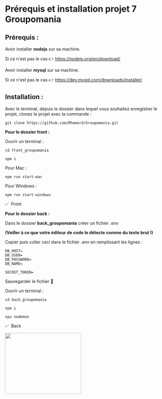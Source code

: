 # Prérequis et installation projet 7 Groupomania

## Prérequis :

Avoir installer **nodejs** sur sa machine.

Si ce n'est pas le cas :point_right: https://nodejs.org/en/download/

Avoir installer **mysql** sur sa machine.

Si ce n'est pas le cas :point_right: https://dev.mysql.com/downloads/installer/

## Installation :

Avec le terminal, depuis le dossier dans lequel vous souhaitez enregistrer le projet, clonez le projet avec la commande :
```
git clone https://github.com/Rhomard/Groupomania.git
```
**Pour le dossier front :**

Ouvrir un terminal :

```
cd front_groupomania
```

```
npm i
```

Pour Mac :
```
npm run start-mac
```

Pour Windows :
```
npm run start-windows
```

:white_check_mark: &nbsp;Front

**Pour le dossier back :**

Dans le dossier **back_groupomania** créer un fichier .env

**(Veiller à ce que votre éditeur de code le détecte comme du texte brut !)**

Copier puis coller ceci dans le fichier .env en remplissant les lignes :
```
DB_HOST=
DB_USER=
DB_PASSWORD=
DB_NAME=

SECRET_TOKEN=
```
 Sauvegarder le fichier :floppy_disk:

Ouvrir un terminal :

```
cd back_groupomania
```

```
npm i
```

```
npx nodemon
```

:white_check_mark: &nbsp;Back

<img src="https://media.giphy.com/media/NytMLKyiaIh6VH9SPm/giphy.gif" width="250" height="200" />
